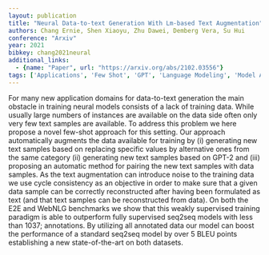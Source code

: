 ```yaml
---
layout: publication
title: "Neural Data-to-text Generation With Lm-based Text Augmentation"
authors: Chang Ernie, Shen Xiaoyu, Zhu Dawei, Demberg Vera, Su Hui
conference: "Arxiv"
year: 2021
bibkey: chang2021neural
additional_links:
  - {name: "Paper", url: "https://arxiv.org/abs/2102.03556"}
tags: ['Applications', 'Few Shot', 'GPT', 'Language Modeling', 'Model Architecture', 'TACL', 'Training Techniques']
---
```

For many new application domains for data-to-text generation the main obstacle in training neural models consists of a lack of training data. While usually large numbers of instances are available on the data side often only very few text samples are available. To address this problem we here propose a novel few-shot approach for this setting. Our approach automatically augments the data available for training by (i) generating new text samples based on replacing specific values by alternative ones from the same category (ii) generating new text samples based on GPT-2 and (iii) proposing an automatic method for pairing the new text samples with data samples. As the text augmentation can introduce noise to the training data we use cycle consistency as an objective in order to make sure that a given data sample can be correctly reconstructed after having been formulated as text (and that text samples can be reconstructed from data). On both the E2E and WebNLG benchmarks we show that this weakly supervised training paradigm is able to outperform fully supervised seq2seq models with less than 1037; annotations. By utilizing all annotated data our model can boost the performance of a standard seq2seq model by over 5 BLEU points establishing a new state-of-the-art on both datasets.

